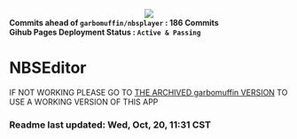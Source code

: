 <html>
  <div align="center">
    <img src="https://static.wikia.nocookie.net/minecraft/images/9/9b/Note_Block.png/revision/latest?cb=20190921170620"></img>
  </div>
  <div alight="right">
  <b>Commits ahead of <code>garbomuffin/nbsplayer</code> : 186 Commits</b><br>
  <b>Gihub Pages Deployment Status : <code>Active & Passing</code></b>
  </div>
</html>

# NBSEditor
IF NOT WORKING PLEASE GO TO [THE ARCHIVED garbomuffin VERSION](https://garbomuffin.github.io/nbsplayer/) TO USE A WORKING VERSION OF THIS APP
### Readme last updated: Wed, Oct, 20, 11:31 CST
